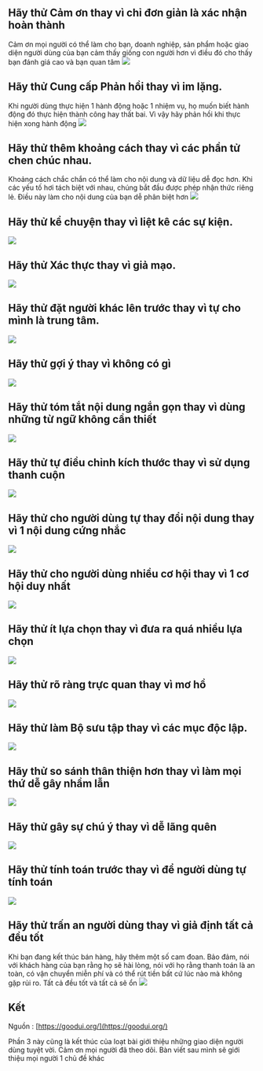 ## Hãy thử Cảm ơn thay vì chỉ đơn giản là xác nhận hoàn thành
Cảm ơn mọi người có thể làm cho bạn, doanh nghiệp, sản phẩm hoặc giao diện người dùng của bạn cảm thấy giống con người hơn vì điều đó cho thấy bạn đánh giá cao và bạn quan tâm
![](https://images.viblo.asia/fa67d94d-9830-4c90-a0f4-1049c3286d52.png)
## Hãy thử Cung cấp Phản hồi thay vì im lặng.
Khi người dùng thực hiện 1 hành động hoặc 1 nhiệm vụ, họ muốn biết hành động đó thực hiện thành công hay thất bai. Vì vậy hãy phản hồi khi thực hiện xong hành động
![](https://images.viblo.asia/21f3cdcc-38ac-4a03-86cd-967a895049a3.png)
## Hãy thử thêm khoảng cách thay vì các phần tử chen chúc nhau.
Khoảng cách chắc chắn có thể làm cho nội dung và dữ liệu dễ đọc hơn. Khi các yếu tố hơi tách biệt với nhau, chúng bắt đầu được phép nhận thức riêng lẻ.  Điều này làm cho nội dung của bạn dễ phân biệt hơn
![](https://images.viblo.asia/30518a66-3172-4866-aadf-8a29d0c6e5d4.png)
## Hãy thử kể chuyện thay vì liệt kê các sự kiện.
![](https://images.viblo.asia/df00fd3b-7e5f-459f-977d-55583ff0d687.png)
## Hãy thử Xác thực thay vì giả mạo.
![](https://images.viblo.asia/8ce8d0d1-8611-4fab-bb6e-130d1f4c9759.png)
## Hãy thử đặt người khác lên trước thay vì tự cho mình là trung tâm.
![](https://images.viblo.asia/60bca4dd-cb8e-403b-aba6-bcc0e0e33897.png)
## Hãy thử gợi ý thay vì không có gì
![](https://images.viblo.asia/d6fed2bb-2bb7-4ac9-bcf8-25deafa927c9.png)
## Hãy thử tóm tắt nội dung ngắn gọn thay vì dùng những từ ngữ không cần thiết
![](https://images.viblo.asia/b739177f-2955-488d-8284-3216ac5c99ca.png)
## Hãy thử tự điều chỉnh kích thước thay vì sử dụng thanh cuộn
![](https://images.viblo.asia/46388237-3a67-4433-9c56-ab4a6158baa0.png)
## Hãy thử cho người dùng tự thay đổi nội dung thay vì 1 nội dung cứng nhắc
![](https://images.viblo.asia/c269cf46-6c1b-4007-8e7d-3c22da543c09.png)
## Hãy thử cho người dùng nhiều cơ hội thay vì 1 cơ hội duy nhất
![](https://images.viblo.asia/7272bfd0-b109-4870-bb6c-099fb85bd007.png)
## Hãy thử ít lựa chọn thay vì đưa ra quá nhiều lựa chọn
![](https://images.viblo.asia/2feea0ff-8e01-4b40-b344-115953e957e3.png)
## Hãy thử rõ ràng trực quan thay vì mơ hồ
![](https://images.viblo.asia/17e703bd-07e9-41fb-9e3d-ab4999c953fe.png)
## Hãy thử làm Bộ sưu tập thay vì các mục độc lập.
![](https://images.viblo.asia/cc4bcf41-3a09-4d70-8c75-d96a98fcd516.png)
## Hãy thử so sánh thân thiện hơn thay vì làm mọi thứ dễ gây nhầm lẫn
![](https://images.viblo.asia/c7939cd5-b291-4399-be09-5e0713d67a01.png)
## Hãy thử gây sự chú ý thay vì dễ lãng quên
![](https://images.viblo.asia/67cde969-675c-415f-b6ca-fe0aba9ed4da.png)
## Hãy thử tính toán trước thay vì để người dùng tự tính toán
![](https://images.viblo.asia/228a53d2-6b68-4a31-b478-97f63afc157d.png)
## Hãy thử trấn an người dùng thay vì giả định tất cả đều tốt
Khi bạn đang kết thúc bán hàng, hãy thêm một số cam đoan. Bảo đảm, nói với khách hàng của bạn rằng họ sẽ hài lòng, nói với họ rằng thanh toán là an toàn, có vận chuyển miễn phí và có thể rút tiền bất cứ lúc nào mà không gặp rủi ro. Tất cả đều tốt và tất cả sẽ ổn
![](https://images.viblo.asia/b63a4051-c784-4395-9b23-477cf8f3fbf7.png)
## Kết
Nguồn : [https://goodui.org/](https://goodui.org/)<br>

Phần 3 này cũng là kết thúc của loạt bài giới thiệu những giao diện người dùng tuyệt vời. Cảm ơn mọi người đã theo dõi.
Bàn viết sau mình sẽ giới thiệu mọi người 1 chủ đề khác